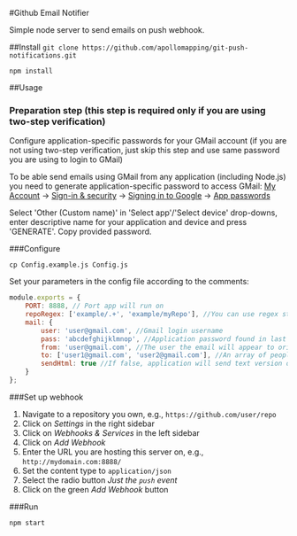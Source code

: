 #Github Email Notifier

Simple node server to send emails on push webhook.

##Install
`git clone https://github.com/apollomapping/git-push-notifications.git`

`npm install`

##Usage
### Preparation step (this step is required only if you are using two-step verification) 

Configure application-specific passwords for your GMail account
(if you are not using two-step verification, just skip this step and use same password you are using to login to GMail)

To be able send emails using GMail from any application (including Node.js) you need to generate application-specific password to access GMail:
[My Account](https://myaccount.google.com/) -> [Sign-in & security](https://myaccount.google.com/security) -> [Signing in to Google](https://myaccount.google.com/security#signin) -> [App passwords](https://security.google.com/settings/security/apppasswords?utm_source=OGB&pli=1)

Select 'Other (Custom name)' in 'Select app'/'Select device' drop-downs, enter descriptive name for your application and device and press 'GENERATE'.
Copy provided password.

###Configure

`cp Config.example.js Config.js`

Set your parameters in the config file according to the comments:

```javascript
module.exports = {
    PORT: 8888, // Port app will run on
    repoRegex: ['example/.+', 'example/myRepo'], //You can use regex strings to match a variety of origin repos or just one
    mail: {
        user: 'user@gmail.com', //Gmail login username
        pass: 'abcdefghijklmnop', //Application password found in last step
        from: 'user@gmail.com', //The user the email will appear to originate from
        to: ['user1@gmail.com', 'user2@gmail.com'], //An array of people to send the email to
        sendHtml: true //If false, application will send text version of email instead of html version
    }
};
```

###Set up webhook

  1. Navigate to a repository you own, e.g., `https://github.com/user/repo`
  1. Click on *Settings* in the right sidebar
  1. Click on *Webhooks & Services* in the left sidebar
  1. Click on *Add Webhook*
  1. Enter the URL you are hosting this server on, e.g., `http://mydomain.com:8888/`
  1. Set the content type to `application/json`
  1. Select the radio button *Just the `push` event*
  1. Click on the green *Add Webhook* button

###Run

`npm start`